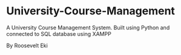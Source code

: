 # University-Course-Management
A University Course Management System. Built using Python and connected to SQL database using XAMPP

By Roosevelt Eki

